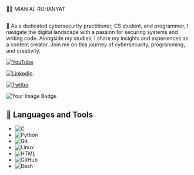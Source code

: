 <!-- Sci-Fi Live Hacking Image -->

🏄‍♂️ MIAN AL RUHANYAT


##
👋 As a dedicated cybersecurity practitioner, CS student, and programmer, I navigate the digital landscape with a passion for securing systems and writing code. Alongside my studies, I share my insights and experiences as a content creator. Join me on this journey of cybersecurity, programming, and creativity. 

[![YouTube](https://img.shields.io/badge/YouTube-Mian%20Al%20Ruhanyat-red?style=flat-square&logo=youtube)](https://www.youtube.com/@mian_al_ruhanyat)

[![LinkedIn](https://img.shields.io/badge/LinkedIn-Mian%20Al%20Ruhanyat-%230077B5?style=flat-square&logo=linkedin)](https://www.linkedin.com/in/mian-al-ruhanyat-%F0%9F%87%B5%F0%9F%87%B8-833127247/).

[![Twitter](https://img.shields.io/badge/Twitter-M_Ruhanyat-%231DA1F2?style=flat-square&logo=twitter)](https://twitter.com/M_Ruhanyat)

<img src="https://tryhackme-badges.s3.amazonaws.com/M.Ruhanyat.png" alt="Your Image Badge" />

## 🧰 Languages and Tools

- ![C](https://img.shields.io/badge/C-%2300599C?style=flat-square&logo=C&logoColor=white)
- ![Python](https://img.shields.io/badge/Python-%233776AB?style=flat-square&logo=Python&logoColor=white)
- ![Git](https://img.shields.io/badge/Git-%23F05032?style=flat-square&logo=Git&logoColor=white)
- ![Linux](https://img.shields.io/badge/Linux-%23FCC624?style=flat-square&logo=Linux&logoColor=black)
- ![HTML](https://img.shields.io/badge/HTML-%23E34F26?style=flat-square&logo=HTML5&logoColor=white)
- ![GitHub](https://img.shields.io/badge/GitHub-%23121011?style=flat-square&logo=GitHub&logoColor=white)
- ![Bash](https://img.shields.io/badge/Bash-%234EAA25?style=flat-square&logo=GNU%20Bash&logoColor=white)


